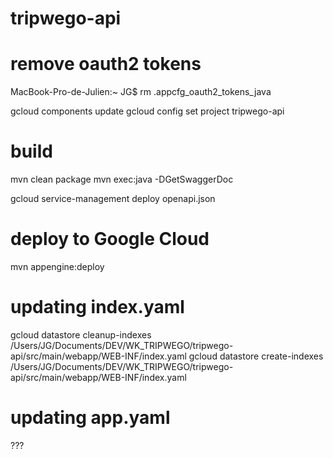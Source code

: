 tripwego-api
=============================================

# remove oauth2 tokens

MacBook-Pro-de-Julien:~ JG$ rm .appcfg_oauth2_tokens_java

gcloud components update
gcloud config set project tripwego-api

# build

mvn clean package
mvn exec:java -DGetSwaggerDoc

gcloud service-management deploy openapi.json

# deploy to Google Cloud

mvn appengine:deploy

# updating index.yaml

gcloud datastore cleanup-indexes /Users/JG/Documents/DEV/WK_TRIPWEGO/tripwego-api/src/main/webapp/WEB-INF/index.yaml
gcloud datastore create-indexes /Users/JG/Documents/DEV/WK_TRIPWEGO/tripwego-api/src/main/webapp/WEB-INF/index.yaml

# updating app.yaml

???
